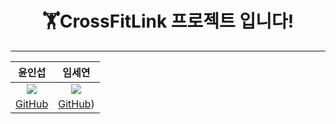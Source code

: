 <div align=center>
  
  # 🏋️CrossFitLink 프로젝트 입니다!

- - -

| 윤인섭 | 임세연 |
| :---: | :---: |
| ![](https://avatars.githubusercontent.com/u/55538952?v=4) | ![](https://avatars.githubusercontent.com/u/124178635?v=4) |
|[GitHub](https://github.com/insub2004)|[GitHub](https://github.com/caboooom))
  
</div>
